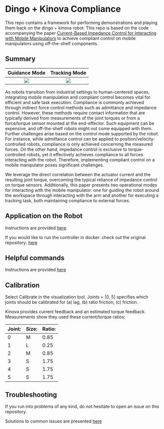 # Dingo + Kinova Compliance

This repo contains a framework for performing demonstrations and playing them back on the dingo + kinova robot. 
This repo is based on the code accompanying the paper [Current-Based Impedance Control for Interacting with Mobile Manipulators](https://arxiv.org/abs/2403.13079) to achieve compliant control on mobile manipulators using off-the-shelf components.

## Summary

Guidance Mode        |  Tracking Mode
:-------------------------:|:-------------------------:
![](assets/videos/guide.gif)  |  ![](assets/videos/track.gif)

As robots transition from industrial settings to human-centered spaces, integrating mobile manipulation and compliant control becomes vital for efficient and safe task execution. Compliance is commonly achieved through indirect force control methods such as admittance and impedance control. However, these methods require contact information that are typically derived from measurements of the joint torques or from a force/torque sensor mounted at the end-effector. Such equipment can be expensive, and off-the-shelf robots might not come equipped with them. Further challenges arise based on the control mode supported by the robot. For instance, while admittance control can be applied to position/velocity-controlled robots, compliance is only achieved concerning the measured forces. On the other hand, impedance control is exclusive to torque-controlled robots, yet it effectively achieves compliance to all forces interacting with the robot. Therefore, implementing compliant control on a mobile manipulator poses significant challenges. 

We leverage the direct correlation between the actuator current and the resulting joint torque, overcoming the typical reliance of impedance control on torque sensors. Additionally, this paper presents two operational modes for interacting with the mobile manipulator: one for guiding the robot around the workspace through interacting with the arm and another for executing a tracking task, both maintaining compliance to external forces.

## Application on the Robot
Instructions are provided [here](/docs/application_on_robot.md).

If you would like to run the controller in docker: check out the original repository: [here](https://github.com/tud-amr/mobile-manipulator-compliance)

## Helpful commands
Instructions are provided [here](/docs/helpful_commands.md)

## Calibration
Select Calibrate in the visualization tool. Joints = [0, 5] specifies which joints should be calibrated for (a) lag, (b) ratio friction, (c) friction.

Kinova provides current feedback and an estimated torque feedback. Measurements show they used these current/torque ratios:


Joint: | Size: | Ratio:
-------|-------|-------
| 0 | M | 0.85
| 1 | L | 0.25
| 2 | M | 0.85
| 3 | S | 1.75
| 4 | S | 1.75
| 5 | S | 1.75


## Troubleshooting

If you run into problems of any kind, do not hesitate to open an issue on this repository.

Solutions to common issues are presented [here](docs/troubleshooting.md)


